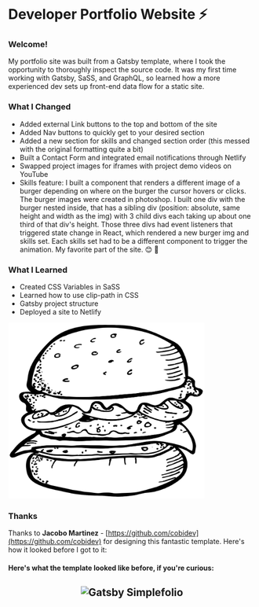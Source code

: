 # Developer Portfolio Website ⚡️

### Welcome!
My portfolio site was built from a Gatsby template, where I took the opportunity to thoroughly inspect the source code. It was my first time working with Gatsby, SaSS, and GraphQL, so learned how a more experienced dev sets up front-end data flow for a static site. 

### What I Changed
- Added external Link buttons to the top and bottom of the site
- Added Nav buttons to quickly get to your desired section
- Added a new section for skills and changed section order (this messed with the original formatting quite a bit)
- Built a Contact Form and integrated email notifications through Netlify
- Swapped project images for iframes with project demo videos on YouTube
- Skills feature: I built a component that renders a different image of a burger depending on where on the burger the cursor hovers or clicks. The burger images were created in photoshop. I built one div with the burger nested inside, that has a sibling div (position: absolute, same height and width as the img) with 3 child divs each taking up about one third of that div's height. Those three divs had event listeners that triggered state change in React, which rendered a new burger img and skills set. Each skills set had to be a different component to trigger the animation. My favorite part of the site. 😊 🍔


### What I Learned
- Created CSS Variables in SaSS
- Learned how to use clip-path in CSS
- Gatsby project structure
- Deployed a site to Netlify

<img src="https://github.com/KungoJung/dev-portfolio/blob/main/src/images/burger_blank.png?raw=true" alt="Burger" width="400px" />

### Thanks
Thanks to **Jacobo Martinez** - [https://github.com/cobidev](https://github.com/cobidev) for designing this fantastic template. Here's how it looked before I got to it:

#### Here's what the template looked like before, if you're curious:
<h2 align="center">
  <img src="https://github.com/cobidev/gatsby-simplefolio/blob/master/examples/example.gif" alt="Gatsby Simplefolio" width="600px" />
  <br>
</h2>
